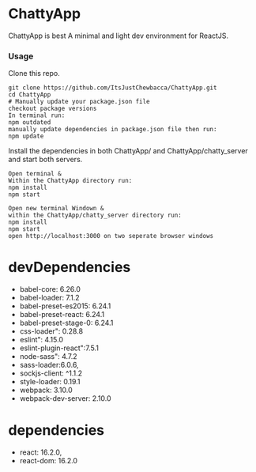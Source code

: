 ChattyApp
=====================
ChattyApp is best
A minimal and light dev environment for ReactJS.

### Usage

Clone this repo.

```
git clone https://github.com/ItsJustChewbacca/ChattyApp.git
cd ChattyApp
# Manually update your package.json file
checkout package versions
In terminal run:
npm outdated
manually update dependencies in package.json file then run:
npm update
```

Install the dependencies in both ChattyApp/ and ChattyApp/chatty_server and start both servers.

```
Open terminal &
Within the ChattyApp directory run:
npm install
npm start

Open new terminal Windown &
within the ChattyApp/chatty_server directory run:
npm install
npm start
open http://localhost:3000 on two seperate browser windows
```

devDependencies
===============
* babel-core: 6.26.0
* babel-loader: 7.1.2
* babel-preset-es2015: 6.24.1
* babel-preset-react: 6.24.1
* babel-preset-stage-0: 6.24.1
* css-loader": 0.28.8
* eslint": 4.15.0
* eslint-plugin-react":7.5.1
* node-sass": 4.7.2
* sass-loader:6.0.6,
* sockjs-client: ^1.1.2
* style-loader: 0.19.1
* webpack: 3.10.0
* webpack-dev-server: 2.10.0

dependencies
=============
* react: 16.2.0,
* react-dom: 16.2.0

